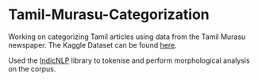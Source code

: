 # Tamil-Murasu-Categorization

Working on categorizing Tamil articles using data from the Tamil Murasu newspaper. The Kaggle Dataset can be found [here](https://www.kaggle.com/datasets/vijayabhaskar96/tamil-news-classification-dataset-tamilmurasu).

Used the [IndicNLP](https://github.com/anoopkunchukuttan/indic_nlp_library) library to tokenise and perform morphological analysis on the corpus.
